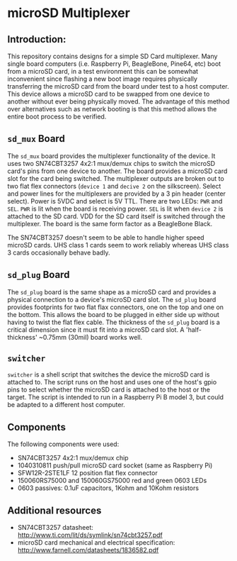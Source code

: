 # microSD Multiplexer

## Introduction:
This repository contains designs for a simple SD Card multiplexer. Many single board computers (i.e. Raspberry Pi, BeagleBone, Pine64, etc) boot from a microSD card, in a test environment this can be somewhat inconvenient since flashing a new boot image requires physically transferring the microSD card from the board under test to a host computer. This device allows a microSD card to be swapped from one device to another without ever being physically moved. The advantage of this method over alternatives such as network booting is that this method allows the entire boot process to be verified.

## `sd_mux` Board
The `sd_mux` board provides the multiplexer functionality of the device. It uses two SN74CBT3257 4x2:1 mux/demux chips to switch the microSD card's pins from one device to another. The board provides a microSD card slot for the card being switched. The multiplexer outputs are broken out to two flat flex connectors (`device 1` and `decive 2` on the silkscreen). Select and power lines for the multiplexers are provided by a 3 pin header (center select). Power is 5VDC and select is 5V TTL. There are two LEDs: `PWR` and `SEL`. `PWR` is lit when the board is receiving power. `SEL` is lit when `device 2` is attached to the SD card. VDD for the SD card itself is switched through the multiplexer. The board is the same form factor as a BeagleBone Black.

The SN74CBT3257 doesn't seem to be able to handle higher speed microSD cards. UHS class 1 cards seem to work reliably whereas UHS class 3 cards occasionally behave badly.

## `sd_plug` Board
The `sd_plug` board is the same shape as a microSD card and provides a physical connection to a device's microSD card slot. The `sd_plug` board provides footprints for two flat flax connectors, one on the top and one on the bottom. This allows the board to be plugged in either side up without having to twist the flat flex cable. The thickness of the `sd_plug` board is a critical dimension since it must fit into a microSD card slot. A 'half-thickness' ~0.75mm (30mil) board works well.

## `switcher`
`switcher` is a shell script that switches the device the microSD card is attached to. The script runs on the host and uses one of the host's gpio pins to select whether the microSD card is attached to the host or the target. The script is intended to run in a Raspberry Pi B model 3, but could be adapted to a different host computer.

## Components
The following components were used:

- SN74CBT3257 4x2:1 mux/demux chip
- 1040310811 push/pull microSD card socket (same as Raspberry Pi)
- SFW12R-2STE1LF 12 position flat flex connector
- 150060RS75000 and  150060GS75000 red and green 0603 LEDs
- 0603 passives: 0.1uF capacitors, 1Kohm and 10Kohm resistors

## Additional resources
- SN74CBT3257 datasheet: <http://www.ti.com/lit/ds/symlink/sn74cbt3257.pdf>
- microSD card mechanical and electrical specification: <http://www.farnell.com/datasheets/1836582.pdf>